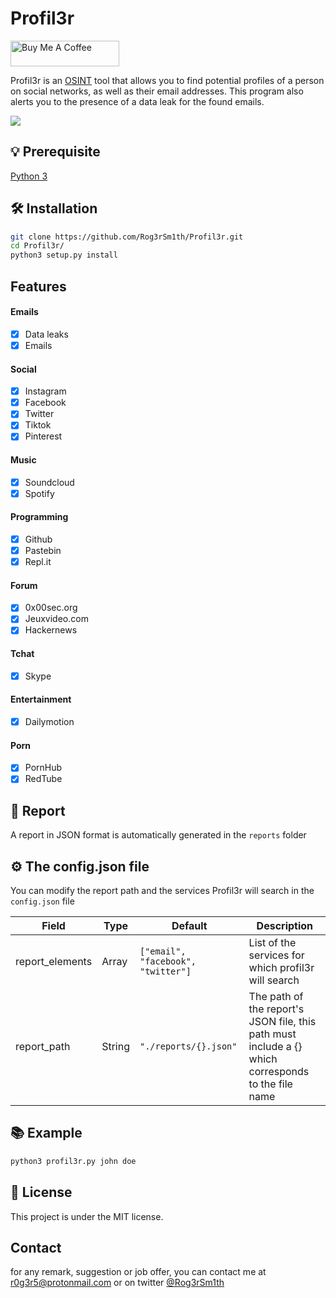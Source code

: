 # Profil3r

<a href="https://www.buymeacoffee.com/givocefo" target="_blank"><img src="https://cdn.buymeacoffee.com/buttons/default-orange.png" alt="Buy Me A Coffee" height="41" width="174"></a>

Profil3r is an [OSINT](https://en.wikipedia.org/wiki/Open-source_intelligence) tool that allows you to find potential profiles of a person on social networks, as well as their email addresses. This program also alerts you to the presence of a data leak for the found emails.

![](https://i.imgur.com/xK1aDR0.gif)
## 💡 Prerequisite
[Python 3](https://www.python.org/)

## 🛠️ Installation
```bash
git clone https://github.com/Rog3rSm1th/Profil3r.git
cd Profil3r/
python3 setup.py install
```
## Features

#### Emails 
- [x] Data leaks
- [x] Emails

#### Social
- [x] Instagram
- [x] Facebook
- [x] Twitter
- [x] Tiktok
- [x] Pinterest

#### Music

- [x] Soundcloud
- [x] Spotify

#### Programming

- [x] Github
- [x] Pastebin
- [x] Repl.it

#### Forum

- [x] 0x00sec.org
- [x] Jeuxvideo.com
- [x] Hackernews

#### Tchat

- [x] Skype

#### Entertainment

- [x] Dailymotion

#### Porn

- [x] PornHub
- [x] RedTube

## 📖 Report

A report in JSON format is automatically generated in the `reports` folder

## ⚙️ The config.json file 

You can modify the report path and the services Profil3r will search in the `config.json` file

| Field            | Type   | Default                            | Description                                                                                         |
|-----------------|--------|------------------------------------|-----------------------------------------------------------------------------------------------------|
| report_elements | Array  | `["email", "facebook", "twitter"]` | List of the services for which profil3r will search                                                 |
| report_path     | String | `"./reports/{}.json"`              | The path of the report's JSON file, this path must include a {} which corresponds to the file name |

## 📚 Example

```bash
python3 profil3r.py john doe
```

## 📝 License

This project is under the MIT license.

## Contact 

for any remark, suggestion or job offer, you can contact me at r0g3r5@protonmail.com or on twitter [@Rog3rSm1th](https://twitter.com/Rog3rSm1th)